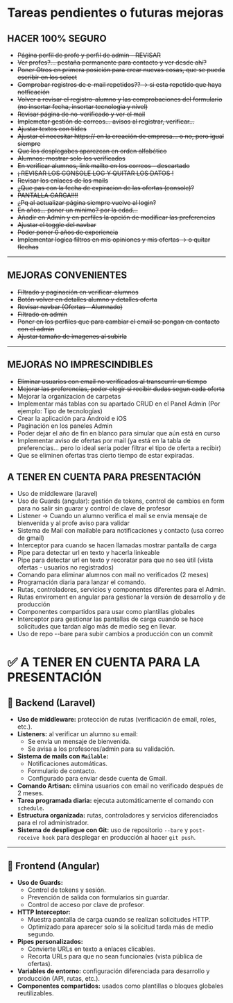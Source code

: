 # Tareas pendientes o futuras mejoras

## HACER 100% SEGURO

- ~~Página perfil de profe y perfil de admin - REVISAR~~
- ~~Ver profes?... pestaña permanente para contacto y ver desde ahí?~~
- ~~Poner Otros en primera posición para crear nuevas cosas, que se pueda escribir en los select~~
- ~~Comprobar registros de e-mail repetidos?? -> si esta repetido que haya notficación~~
- ~~Volver a revisar el registro-alumno y las comprobaciones del formulario (no insertar fecha, insertar tecnologia y nivel)~~
- ~~Revisar página de no-verificado y ver el mail~~
- ~~Implemetar gestión de correos... avisos al registrar, verificar...~~
- ~~Ajustar textos con tildes~~
- ~~Ajustar el necesitar https:// en la creación de empresa... o no, pero igual siempre~~
- ~~Que los desplegabes aparezcan en orden alfabético~~
- ~~Alumnos: mostrar solo los verificados~~
- ~~En verificar alumnos, link mailto en los correos - descartado~~
- ~~¡ REVISAR LOS CONSOLE LOG Y QUITAR LOS DATOS !~~
- ~~Revisar los enlaces de los mails~~
- ~~¿Que pas con la fecha de expiracion de las ofertas (console)?~~
- ~~PANTALLA CARGA!!!!~~
- ~~¿Pq al actualizar página siempre vuelve al login?~~
- ~~En años... poner un minimo? por la edad...~~
- ~~Añadir en Admin y en perfiles la opción de modificar las preferencias~~
- ~~Ajustar el toggle del navbar~~
- ~~Poder poner 0 años de experiencia~~
- ~~Implementar logica filtros en mis opiniones y mis ofertas -> o quitar flechas~~

---

## MEJORAS CONVENIENTES

- ~~Filtrado y paginación en verificar-alumnos~~
- ~~Botón volver en detalles alumno y detalles oferta~~
- ~~Revisar navbar (Ofertas - Alumnado)~~
- ~~Filtrado en admin~~
- ~~Poner en los perfiles que para cambiar el email se pongan en contacto con el admin~~
- ~~Ajustar tamaño de imagenes al subirla~~

---

## MEJORAS NO IMPRESCINDIBLES

- ~~Eliminar usuarios con email no verificados al transcurrir un tiempo~~
- ~~Mejorar las preferencias, poder elegir si recibir dudas segun cada oferta~~
- Mejorar la organizacion de carpetas
- Implementar más tablas con su apartado CRUD en el Panel Admin (Por ejemplo: Tipo de tecnologías)
- Crear la aplicación para Android e iOS
- Paginación en los paneles Admin
- Poder dejar el año de fin en blanco para simular que aún está en curso
- Implementar aviso de ofertas por mail (ya está en la tabla de preferencias... pero lo ideal sería poder filtrar el tipo de oferta a recibir)
- Que se eliminen ofertas tras cierto tiempo de estar expiradas.

## A TENER EN CUENTA PARA PRESENTACIÓN

- Uso de middleware (laravel)
- Uso de Guards (angular): gestión de tokens, control de cambios en form para no salir sin guarar y control de clave de profesor
- Listener -> Cuando un alumno verifica el mail se envia mensaje de bienvenida y al profe aviso para validar
- Sistema de Mail con mailable para notificaciones y contacto (usa correo de gmail)
- Interceptor para cuando se hacen llamadas mostrar pantalla de carga
- Pipe para detectar url en texto y hacerla linkeable
- Pipe para detectar url en texto y recoratar para que no sea útil (vista ofertas - usuarios no registrados)
- Comando para eliminar alumnos con mail no verificados (2 meses)
- Programación diaria para lanzar el comando.
- Rutas, controladores, servicios y componentes diferentes para el Admin.
- Rutas enviroment en angular para gestionar la versión de desarrollo y de producción
- Componentes compartidos para usar como plantillas globales
- Interceptor para gestionar las pantallas de carga cuando se hace solicitudes que tardan algo más de medio seg en llevar.
- Uso de repo --bare para subir cambios a producción con un commit

# ✅ A TENER EN CUENTA PARA LA PRESENTACIÓN

## 🔧 Backend (Laravel)

- **Uso de middleware:** protección de rutas (verificación de email, roles, etc.).
- **Listeners:** al verificar un alumno su email:
  - Se envía un mensaje de bienvenida.
  - Se avisa a los profesores/admin para su validación.
- **Sistema de mails con `Mailable`:**
  - Notificaciones automáticas.
  - Formulario de contacto.
  - Configurado para enviar desde cuenta de Gmail.
- **Comando Artisan:** elimina usuarios con email no verificado después de 2 meses.
- **Tarea programada diaria:** ejecuta automáticamente el comando con `schedule`.
- **Estructura organizada:** rutas, controladores y servicios diferenciados para el rol administrador.
- **Sistema de despliegue con Git:** uso de repositorio `--bare` y `post-receive hook` para desplegar en producción al hacer `git push`.

---

## 🎨 Frontend (Angular)

- **Uso de Guards:**
  - Control de tokens y sesión.
  - Prevención de salida con formularios sin guardar.
  - Control de acceso por clave de profesor.
- **HTTP Interceptor:**
  - Muestra pantalla de carga cuando se realizan solicitudes HTTP.
  - Optimizado para aparecer solo si la solicitud tarda más de medio segundo.
- **Pipes personalizados:**
  - Convierte URLs en texto a enlaces clicables.
  - Recorta URLs para que no sean funcionales (vista pública de ofertas).
- **Variables de entorno:** configuración diferenciada para desarrollo y producción (API, rutas, etc.).
- **Componentes compartidos:** usados como plantillas o bloques globales reutilizables.
